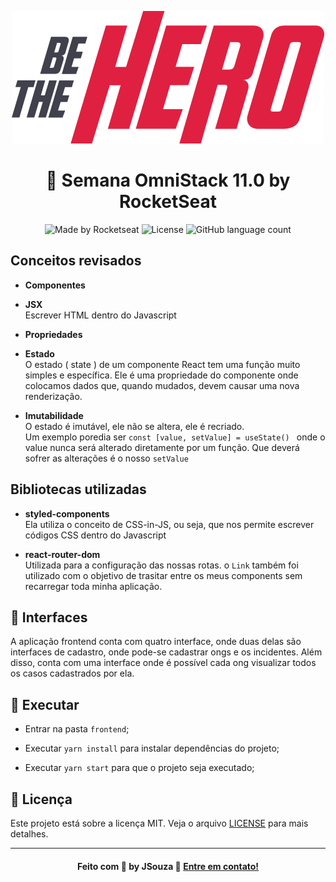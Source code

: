 <div align="center">

![Be The Hero](./src/assets/logo.svg)

# 🚀 Semana OmniStack 11.0 by RocketSeat

![Made by Rocketseat](https://img.shields.io/badge/made%20by-JSouza-green)
  ![License](https://img.shields.io/badge/license-MIT-blue)
  ![GitHub language count](https://img.shields.io/github/languages/count/JSouza13/Be-The-Hero)
</div>

## Conceitos revisados

* **Componentes**

* **JSX**  
  Escrever HTML dentro do Javascript

* **Propriedades**  

* **Estado**  
  O estado ( state ) de um componente React tem uma função muito simples e específica. Ele é uma propriedade do componente onde colocamos dados que, quando mudados, devem causar uma nova renderização.

* **Imutabilidade**  
  O estado é imutável, ele não se altera, ele é recriado.  
  Um exemplo poredia ser  `const [value, setValue] = useState() ` onde o value nunca será alterado diretamente por um função. Que deverá sofrer as alterações é o nosso `setValue`

## Bibliotecas utilizadas

* **styled-components**  
  Ela utiliza o conceito de CSS-in-JS, ou seja, que nos permite escrever códigos CSS dentro do Javascript

* **react-router-dom**  
  Utilizada para a configuração das nossas rotas. o `Link` também foi utilizado com o objetivo de trasitar entre os meus components sem recarregar toda minha aplicação.

## 📱 Interfaces

A aplicação frontend conta com quatro interface, onde duas delas são interfaces de cadastro, onde pode-se cadastrar ongs e os incidentes. Além disso, conta com uma interface onde é possível cada ong visualizar todos os casos cadastrados por ela.

## 🔄 Executar

* Entrar na pasta `frontend`;

* Executar `yarn install` para instalar dependências do projeto;
  
* Executar `yarn start` para que o projeto seja executado;
  
## 📝 Licença

Este projeto está sobre a licença MIT. Veja o arquivo [LICENSE](../LICENSE.md) para mais detalhes.

---
<div align="center">

#### Feito com :blue_heart: by JSouza :wave: [Entre em contato!](https://www.linkedin.com/in/joaovitor-souza/)

</div>